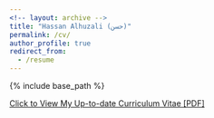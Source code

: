 ```yaml
---
<!-- layout: archive -->
title: "Hassan Alhuzali (حسن)"
permalink: /cv/
author_profile: true
redirect_from:
  - /resume
---
```


{% include base_path %}

[Click to View My Up-to-date Curriculum Vitae [PDF]](https://hasanhuz.github.io/files/2018_Nov_Alhuzali_academic_cv.pdf)

<!-- <embed src="https://github.com/hasanhuz/hasanhuz.github.io/blob/master/files/2018_Nov_Alhuzali_academic_cv.pdf" width="650" height="1800" type='application/pdf'> -->
